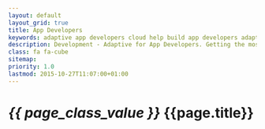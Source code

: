 ```yaml
---
layout: default
layout_grid: true
title: App Developers
keywords: adaptive app developers cloud help build app developers adaptive cloud
description: Development - Adaptive for App Developers. Getting the most out of the Adaptive Platform.
class: fa fa-cube
sitemap:
priority: 1.0
lastmod: 2015-10-27T11:07:00+01:00
---
```


<h1><i class="{{ page.class }}" style="width: 55px;">{{ page_class_value }}</i> {{page.title}}</h1>